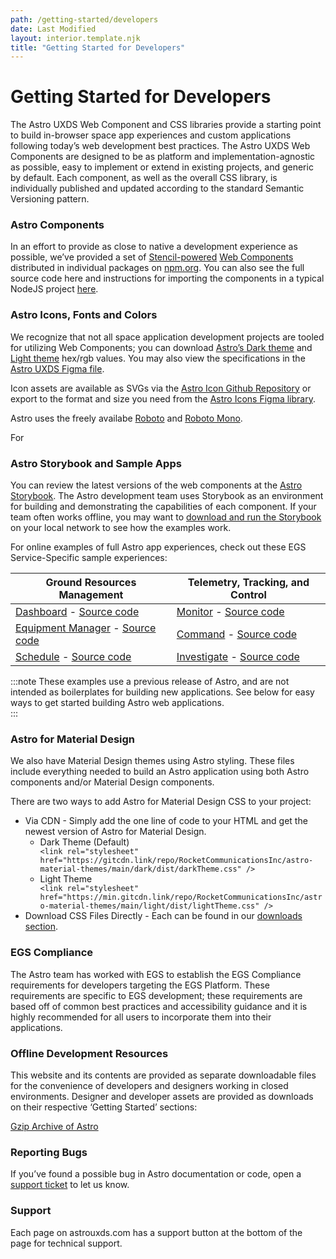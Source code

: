 ```yaml
---
path: /getting-started/developers
date: Last Modified
layout: interior.template.njk
title: "Getting Started for Developers"
---
```


# Getting Started for Developers

The Astro UXDS Web Component and CSS libraries provide a starting point to build in-browser space app experiences and custom applications following today’s web development best practices. The Astro UXDS Web Components are designed to be as platform and implementation-agnostic as possible, easy to implement or extend in existing projects, and generic by default. Each component, as well as the overall CSS library, is individually published and updated according to the standard Semantic Versioning pattern.

### Astro Components

In an effort to provide as close to native a development experience as possible, we’ve provided a set of [Stencil-powered](https://stenciljs.com) [Web Components](https://developer.mozilla.org/en-US/docs/Web/Web_Components) distributed in individual packages on [npm.org](https://www.npmjs.com/package/@astrouxds/astro-web-components). You can also see the full source code here and instructions for importing the components in a typical NodeJS project [here](https://github.com/RocketCommunicationsInc/astro/blob/main/packages/web-components/README.md).

### Astro Icons, Fonts and Colors

We recognize that not all space application development projects are tooled for utilizing Web Components; you can download [Astro’s Dark theme](https://github.com/RocketCommunicationsInc/astro/blob/main/packages/web-components/src/global/_variables.scss) and [Light theme](https://github.com/RocketCommunicationsInc/astro/blob/main/packages/web-components/src/global/theme/_theme-light.scss) hex/rgb values. You may also view the specifications in the [Astro UXDS Figma file](https://www.figma.com/community/file/1014254163928270411).

Icon assets are available as SVGs via the [Astro Icon Github Repository](https://github.com/RocketCommunicationsInc/astro/tree/main/packages/web-components/src/icons) or export to the format and size you need from the [Astro Icons Figma library](https://www.figma.com/community/file/1022883566772542677).

Astro uses the freely availabe [Roboto](https://fonts.google.com/specimen/Roboto) and [Roboto Mono](https://fonts.google.com/specimen/Roboto+Mono?query=roboto+mono).

For

### Astro Storybook and Sample Apps

You can review the latest versions of the web components at the [Astro Storybook](https://astro-components.netlify.app/?path=/story/astro-uxds-welcome-start-here--page). The Astro development team uses Storybook as an environment for building and demonstrating the capabilities of each component. If your team often works offline, you may want to [download and run the Storybook](https://github.com/RocketCommunicationsInc/astro/tree/main/packages/web-components) on your local network to see how the examples work.

For online examples of full Astro app experiences, check out these EGS Service-Specific sample experiences:

| Ground Resources Management                                                                                                                               | Telemetry, Tracking, and Control                                                                                                     |
| --------------------------------------------------------------------------------------------------------------------------------------------------------- | ------------------------------------------------------------------------------------------------------------------------------------ |
| [Dashboard](/grm-service-ux-design/grm-dashboard/) - [Source code](https://bitbucket.org/rocketcom/grm-sample-apps-dashboard/src/master/)                 | [Monitor](/ttc-service-ux-design/ttc-monitor/) - [Source code](https://bitbucket.org/rocketcom/tt-c-monitor/src/master/)             |
| [Equipment Manager](/grm-service-ux-design/grm-equipment-manager/) - [Source code](https://bitbucket.org/rocketcom/grm-sample-apps-equipment/src/master/) | [Command](/ttc-service-ux-design/ttc-command/) - [Source code](https://bitbucket.org/rocketcom/tt-c-command/src/master/)             |
| [Schedule](/grm-service-ux-design/grm-schedule/) - [Source code](https://bitbucket.org/rocketcom/grm-sample-apps-schedule/src/master/)                    | [Investigate](/ttc-service-ux-design/ttc-investigate/) - [Source code](https://bitbucket.org/rocketcom/tt-c-investigate/src/master/) |

:::note
These examples use a previous release of Astro, and are not intended as boilerplates for building new applications. See below for easy ways to get started building Astro web applications.  
:::

### Astro for Material Design

We also have Material Design themes using Astro styling. These files include everything needed to build an Astro application using both Astro components and/or Material Design components.

There are two ways to add Astro for Material Design CSS to your project:

- Via CDN - Simply add the one line of code to your HTML and get the newest version of Astro for Material Design.
  - Dark Theme (Default) <div class="code-block">`<link rel="stylesheet" href="https://gitcdn.link/repo/RocketCommunicationsInc/astro-material-themes/main/dark/dist/darkTheme.css" />`</div>
  - Light Theme <div class="code-block">`<link rel="stylesheet" href="https://min.gitcdn.link/repo/RocketCommunicationsInc/astro-material-themes/main/light/dist/lightTheme.css" />`</div>
- Download CSS Files Directly - Each can be found in our [downloads section](/downloads).

### EGS Compliance

The Astro team has worked with EGS to establish the EGS Compliance requirements for developers targeting the EGS Platform. These requirements are specific to EGS development; these requirements are based off of common best practices and accessibility guidance and it is highly recommended for all users to incorporate them into their applications.

### Offline Development Resources

This website and its contents are provided as separate downloadable files for the convenience of developers and designers working in closed environments. Designer and developer assets are provided as downloads on their respective ‘Getting Started’ sections:

[Gzip Archive of Astro](git@github.com:RocketCommunicationsInc/astro.git)

### Reporting Bugs

If you’ve found a possible bug in Astro documentation or code, open a [support ticket](https://github.com/RocketCommunicationsInc/astro/issues) to let us know.

### Support

Each page on astrouxds.com has a support button at the bottom of the page for technical support.
